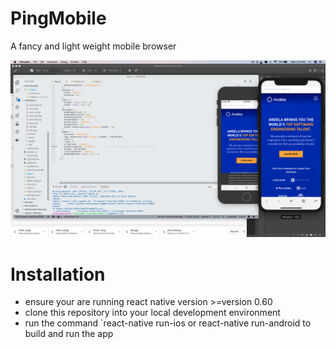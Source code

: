 # PingMobile
A fancy and light weight mobile browser

![Cover](cover.png)

# Installation

- ensure your are running react native version >=version 0.60
- clone this repository into your local development environment
- run the command `react-native run-ios or react-native run-android to build and run the app


